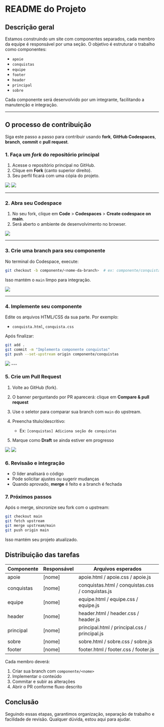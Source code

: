 # README do Projeto

## Descrição geral

Estamos construindo um site com componentes separados, cada membro da equipe é responsável por uma seção. O objetivo é estruturar o trabalho como componentes:

* `apoie`
* `conquistas`
* `equipe`
* `footer`
* `header`
* `principal`
* `sobre`

Cada componente será desenvolvido por um integrante, facilitando a manutenção e integração.

---

## O processo de contribuição

Siga este passo a passo para contribuir usando **fork**, **GitHub Codespaces**, **branch**, **commit** e **pull request**.

### 1. Faça um *fork* do repositório principal

1. Acesse o repositório principal no GitHub.
2. Clique em **Fork** (canto superior direito).
3. Seu perfil ficará com uma cópia do projeto.

<img src="./docs/1-fork.png" />
<img src="./docs/2-fork.png" />

---

### 2. Abra seu Codespace

1. No seu fork, clique em **Code** > **Codespaces** > **Create codespace on main**.
2. Será aberto o ambiente de desenvolvimento no browser.

<img src="./docs/3-codespace.png" />

---

### 3. Crie uma branch para seu componente

No terminal do Codespace, execute:

```bash
git checkout -b componente/<nome-da-branch>  # ex: componente/conquistas
```

Isso mantém o `main` limpo para integração.

<img src="./docs/4-branch.png" />

---

### 4. Implemente seu componente

Edite os arquivos HTML/CSS da sua parte.
Por exemplo:

* `conquista.html`, `conquista.css`

Após finalizar:

```bash
git add .
git commit -m "Implementa componente conquistas"
git push --set-upstream origin componente/conquistas
```

<img src="./docs/5-commit.png" />
---

### 5. Crie um Pull Request

1. Volte ao GitHub (fork).
2. O banner perguntando por PR aparecerá: clique em **Compare & pull request**
3. Use o seletor para comparar sua branch com `main` do upstream.
4. Preencha título/descritivo:

   * Ex: `[conquistas] Adiciona seção de conquistas`
5. Marque como **Draft** se ainda estiver em progresso

<img src="./docs/6-pr.png" />
<img src="./docs/7-pr.png" />

### 6. Revisaão e integração

* O líder analisará o código
* Pode solicitar ajustes ou sugerir mudanças
* Quando aprovado, **merge** é feito e a branch é fechada


### 7. Próximos passos

Após o merge, sincronize seu fork com o upstream:

```bash
git checkout main
git fetch upstream
git merge upstream/main
git push origin main
```

Isso mantém seu projeto atualizado.


## Distribuição das tarefas

| Componente | Responsável | Arquivos esperados                               |
| ---------- | ----------- | ------------------------------------------------ |
| apoie      | \[nome]     | apoie.html / apoie.css / apoie.js                |
| conquistas | \[nome]     | conquistas.html / conquistas.css / conquistas.js |
| equipe     | \[nome]     | equipe.html / equipe.css / equipe.js             |
| header     | \[nome]     | header.html / header.css / header.js             |
| principal  | \[nome]     | principal.html / principal.css / principal.js    |
| sobre      | \[nome]     | sobre.html / sobre.css / sobre.js                |
| footer     | \[nome]     | footer.html / footer.css / footer.js             |

Cada membro deverá:

1. Criar sua branch com `componente/<nome>`
2. Implementar o conteúdo
3. Commitar e subir as alterações
4. Abrir o PR conforme fluxo descrito


## Conclusão

Seguindo essas etapas, garantimos organização, separação de trabalho e facilidade de revisão. Qualquer dúvida, estou aqui para ajudar.